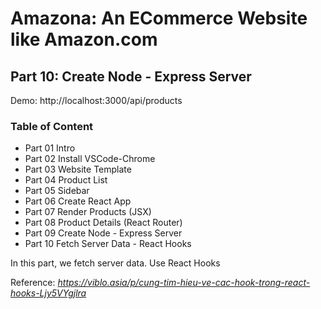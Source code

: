 # Amazona: An ECommerce Website like Amazon.com
## Part 10: Create Node - Express Server
Demo: http://localhost:3000/api/products
### Table of Content

 - Part 01 Intro
 - Part 02 Install VSCode-Chrome
 - Part 03 Website Template
 - Part 04 Product List
 - Part 05 Sidebar
 - Part 06 Create React App
 - Part 07 Render Products (JSX)
 - Part 08 Product Details (React Router)
 - Part 09 Create Node - Express Server
 - Part 10 Fetch Server Data - React Hooks

In this part, we fetch server data. Use React Hooks
  
Reference: *https://viblo.asia/p/cung-tim-hieu-ve-cac-hook-trong-react-hooks-Ljy5VYgjlra*
